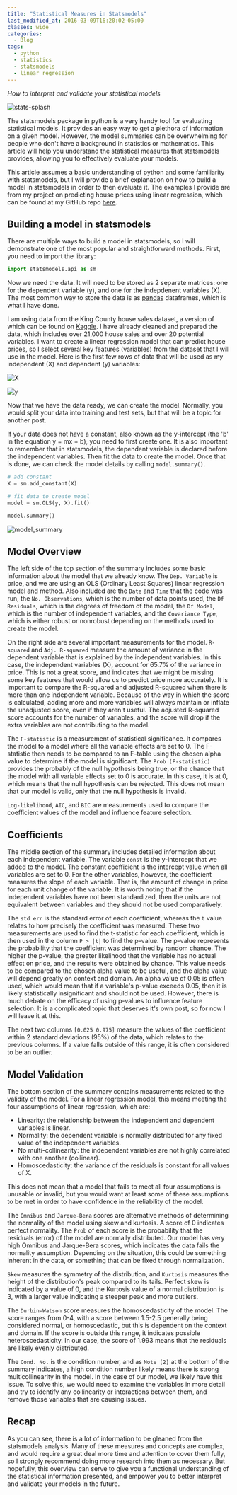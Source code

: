 ```yaml
---
title: "Statistical Measures in Statsmodels"
last_modified_at: 2016-03-09T16:20:02-05:00
classes: wide
categories:
  - Blog
tags:
  - python
  - statistics
  - statsmodels
  - linear regression
---
```

_How to interpret and validate your statistical models_

![stats-splash](/assets/images/blog_posts/statistical-measures-in-statsmodels/stats-splash.jpg)

The statsmodels package in python is a very handy tool for evaluating statistical models. It provides an easy way to get a plethora of information on a given model. However, the model summaries can be overwhelming for people who don't have a background in statistics or mathematics. This article will help you understand the statistical measures that statsmodels provides, allowing you to effectively evaluate your models.

This article assumes a basic understanding of python and some familiarity with statsmodels, but I will provide a brief explanation on how to build a model in statsmodels in order to then evaluate it. The examples I provide are from my project on predicting house prices using linear regression, which can be found at my GitHub repo [here](https://github.com/luke-lite/Residential-Real-Estate-Analysis).

## Building a model in statsmodels

There are multiple ways to build a model in statsmodels, so I will demonstrate one of the most popular and straightforward methods. First, you need to import the library:

```python
import statsmodels.api as sm
```

Now we need the data. It will need to be stored as 2 separate matrices: one for the dependent variable (y), and one for the indepdenent variables (X). The most common way to store the data is as [pandas](pandas.pydata.org) dataframes, which is what I have done.

I am using data from the King County house sales dataset, a version of which can be found on [Kaggle](kaggle.com/datasets/harlfoxem/housesalesprediction). I have already cleaned and prepared the data, which includes over 21,000 house sales and over 20 potential variables. I want to create a linear regression model that can predict house prices, so I select several key features (variables) from the dataset that I will use in the model. Here is the first few rows of data that will be used as my independent (X) and dependent (y) variables:

![X](/assets/images/blog_posts/statistical-measures-in-statsmodels/X.png)

![y](/assets/images/blog_posts/statistical-measures-in-statsmodels/y.png)

Now that we have the data ready, we can create the model. Normally, you would split your data into training and test sets, but that will be a topic for another post.

If your data does not have a constant, also known as the y-intercept (the 'b' in the equation y = mx + b), you need to first create one. It is also important to remember that in statsmodels, the dependent variable is declared before the independent variables. Then fit the data to create the model. Once that is done, we can check the model details by calling `model.summary()`.

```python
# add constant
X = sm.add_constant(X)

# fit data to create model
model = sm.OLS(y, X).fit()

model.summary()
```

![model_summary](/assets/images/blog_posts/statistical-measures-in-statsmodels/mod_sum.jpg)

## Model Overview

The left side of the top section of the summary includes some basic information about the model that we already know. The `Dep. Variable` is price, and we are using an OLS (Ordinary Least Squares) linear regression model and method. Also included are the `Date` and `Time` that the code was run, the `No. Observations`, which is the number of data points used, the `Df Residuals`, which is the degrees of freedom of the model, the `Df Model`, which is the number of independent variables, and the `Covariance Type`, which is either robust or nonrobust depending on the methods used to create the model.

On the right side are several important measurements for the model. `R-squared` and `Adj. R-squared` measure the amount of variance in the dependent variable that is explained by the independent variables. In this case, the independent variables (X), account for 65.7% of the variance in price. This is not a great score, and indicates that we might be missing some key features that would allow us to predict price more accurately. It is important to compare the R-squared and adjusted R-squared when there is more than one independent variable. Because of the way in which the score is calculated, adding more and more variables will always maintain or inflate the unadjusted score, even if they aren't useful. The adjusted R-squared score accounts for the number of variables, and the score will drop if the extra variables are not contributing to the model.

The `F-statistic` is a measurement of statistical significance. It compares the model to a model where all the variable effects are set to 0. The F-statistic then needs to be compared to an F-table using the chosen alpha value to determine if the model is significant. The `Prob (F-statistic)` provides the probably of the null hypothesis being true, or the chance that the model with all variable effects set to 0 is accurate. In this case, it is at 0, which means that the null hypothesis can be rejected. This does not mean that our model is valid, only that the null hypothesis is invalid.

`Log-likelihood`, `AIC`, and `BIC` are measurements used to compare the coefficient values of the model and influence feature selection.

## Coefficients

The middle section of the summary includes detailed information about each independent variable. The variable `const` is the y-intercept that we added to the model. The constant coefficient is the intercept value when all variables are set to 0. For the other variables, however, the coefficient measures the slope of each variable. That is, the amount of change in price for each unit change of the variable. It is worth noting that if the independent variables have not been standardized, then the units are not equivalent between variables and they should not be used comparatively.

The `std err` is the standard error of each coefficient, whereas the `t` value relates to how precisely the coefficient was measured. These two measurements are used to find the t-statistic for each coefficient, which is then used in the column `P > |t|` to find the p-value. The p-value represents the probability that the coefficient was determined by random chance. The higher the p-value, the greater likelihood that the variable has no actual effect on price, and the results were obtained by chance. This value needs to be compared to the chosen alpha value to be useful, and the alpha value will depend greatly on context and domain. An alpha value of 0.05 is often used, which would mean that if a variable's p-value exceeds 0.05, then it is likely statistically insignificant and should not be used. However, there is much debate on the efficacy of using p-values to influence feature selection. It is a complicated topic that deserves it's own post, so for now I will leave it at this.

The next two columns `[0.025 0.975]` measure the values of the coefficient within 2 standard deviations (95%) of the data, which relates to the previous columns. If a value falls outside of this range, it is often considered to be an outlier.

## Model Validation

The bottom section of the summary contains measurements related to the validity of the model. For a linear regression model, this means meeting the four assumptions of linear regression, which are:

 - Linearity: the relationship between the independent and dependent variables is linear.
 - Normality: the dependent variable is normally distributed for any fixed value of the independent variables.
 - No multi-collinearity: the independent variables are not highly correlated with one another (collinear).
 - Homoscedasticity: the variance of the residuals is constant for all values of X.

This does not mean that a model that fails to meet all four assumptions is unusable or invalid, but you would want at least some of these assumptions to be met in order to have confidence in the reliability of the model.

The `Omnibus` and `Jarque-Bera` scores are alternative methods of determining the normality of the model using skew and kurtosis. A score of 0 indicates perfect normality. The `Prob` of each score is the probability that the residuals (error) of the model are normally distributed. Our model has very high Omnibus and Jarque-Bera scores, which indicates the data fails the normality assumption. Depending on the situation, this could be something inherent in the data, or something that can be fixed through normalization.

`Skew` measures the symmetry of the distribution, and `Kurtosis` measures the height of the distribution's peak compared to its tails. Perfect skew is indicated by a value of 0, and the Kurtosis value of a normal distribution is 3, with a larger value indicating a steeper peak and more outliers.

The `Durbin-Watson` score measures the homoscedasticity of the model. The score ranges from 0-4, with a score between 1.5-2.5 generally being considered normal, or homoscedastic, but this is dependent on the context and domain. If the score is outside this range, it indicates possible heteroscedasticity. In our case, the score of 1.993 means that the residuals are likely evenly distributed.

The `Cond. No.` is the condition number, and as `Note [2]` at the bottom of the summary indicates, a high condition number likely means there is strong multicollinearity in the model. In the case of our model, we likely have this issue. To solve this, we would need to examine the variables in more detail and try to identify any collinearity or interactions between them, and remove those variables that are causing issues.

## Recap

As you can see, there is a lot of information to be gleaned from the statsmodels analysis. Many of these measures and concepts are complex, and would require a great deal more time and attention to cover them fully, so I strongly recommend doing more research into them as necessary. But hopefully, this overview can serve to give you a functional understanding of the statistical information presented, and empower you to better interpret and validate your models in the future.
